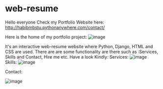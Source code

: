 # web-resume
Hello everyone
Check my Portfolio Website here: http://habibmbstu.pythonanywhere.com/contact/

Here is the home of my portfolio project:
![image](https://user-images.githubusercontent.com/39822204/236418023-fa44048c-4438-4681-9fa0-29cd62911467.png)

It's an interactive web-resume website where Python, Django, HTML and CSS are used. There are are some functionality are there such as :Services, Skills and Contact, Hire me etc.
Have a look Kindly:
Services:
![image](https://user-images.githubusercontent.com/39822204/236418590-2d80d28b-8fab-4efd-985f-f53e9f4fb241.png)
Skills:
![image](https://user-images.githubusercontent.com/39822204/236418753-3d75c9d3-c012-4130-8784-ab92b5edd050.png)

Contact:

![image](https://user-images.githubusercontent.com/39822204/236418865-14a81a2b-8781-4582-9944-91a2a26d9dfc.png)




